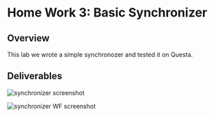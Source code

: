 # Home Work 3: Basic Synchronizer

## Overview
This lab we wrote a simple synchronozer and tested it on Questa.

## Deliverables
![synchronizer screenshot](labs-and-homework-BreadboardZach/docs/assets/Screenies/SyncHW3)

![synchronizer WF screenshot](labs-and-homework-BreadboardZach/docs/assets/Screenies/WaveformHW3)

